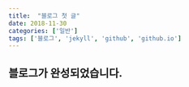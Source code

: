 ```yaml
---
title:  "블로그 첫 글"
date: 2018-11-30
categories: ['일반']
tags: ['블로그', 'jekyll', 'github', 'github.io']
---
```

## 블로그가 완성되었습니다.
